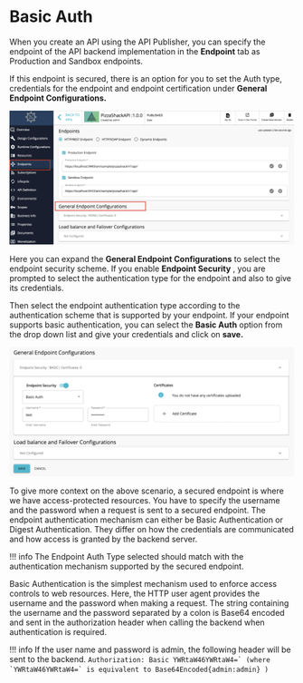 # Basic Auth

When you create an API using the API Publisher, you can specify the endpoint of the API backend implementation in the **Endpoint** tab as Production and Sandbox endpoints.

If this endpoint is secured, there is an option for you to set the Auth type, credentials for the endpoint and endpoint certification under **General Endpoint Configurations.**

![](../../../../assets/img/Learn/general-endpoint-detail.png)


Here you can expand the **General Endpoint Configurations** to select the endpoint security scheme. If you enable **Endpoint Security** , you are prompted to select the authentication type for the endpoint and also to give its credentials.

Then select the endpoint authentication type according to the authentication scheme that is supported by your endpoint. If your endpoint supports basic authentication, you can select the **Basic Auth** option from the drop down list and give your credentials and click on **save.**

![](../../../../assets/img/Learn/enpoint-security-type.png)

To give more context on the above scenario, a secured endpoint is where we have access-protected resources. You have to specify the username and the password when a request is sent to a secured endpoint. The endpoint authentication mechanism can either be Basic Authentication or Digest Authentication. They differ on how the credentials are communicated and how access is granted by the backend server.

!!! info
    The Endpoint Auth Type selected should match with the authentication mechanism supported by the secured endpoint.


Basic Authentication  is the simplest mechanism used to enforce access controls to web resources. Here, the HTTP user agent provides the username and the password when making a request. The string containing the username and the password separated by a colon is Base64 encoded and sent in the authorization header when calling the backend when authentication is required.

!!! info
    If the user name and password is admin, the following header will be sent to the backend.
    ```
    Authorization: Basic YWRtaW46YWRtaW4=` (where `YWRtaW46YWRtaW4=` is equivalent to Base64Encoded{admin:admin} )
    ``` 


